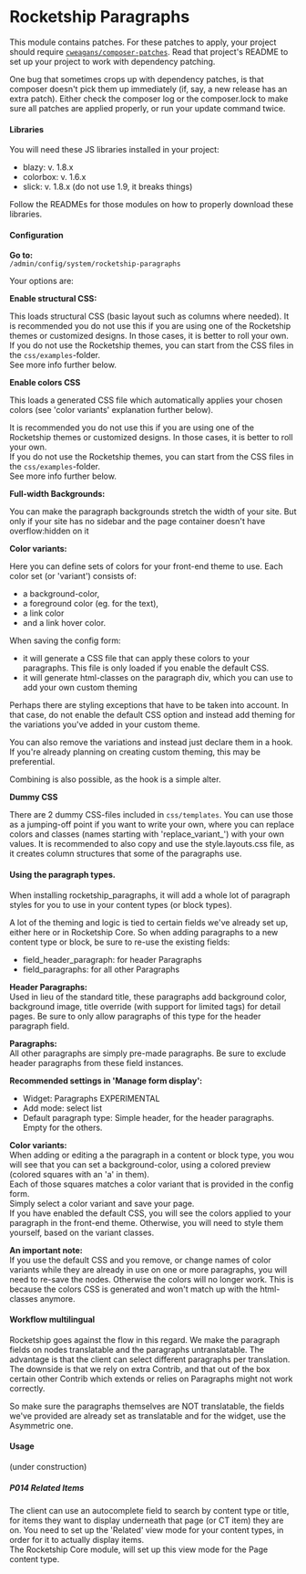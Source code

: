 # Rocketship Paragraphs

This module contains patches. For these patches to apply, your project
should require [`cweagans/composer-patches`](https://github.com/cweagans/composer-patches).
Read that project's README to set up your project to work with dependency 
patching.

One bug that sometimes crops up with dependency patches, is that composer
doesn't pick them up immediately (if, say, a new release has an extra patch).
Either check the composer log or the composer.lock to make sure all patches
are applied properly, or run your update command twice.

#### Libraries

You will need these JS libraries installed in your project:
- blazy: v. 1.8.x
- colorbox: v. 1.6.x
- slick: v. 1.8.x (do not use 1.9, it breaks things)

Follow the READMEs for those modules on how to properly download these 
libraries.

#### Configuration

**Go to:**  
`/admin/config/system/rocketship-paragraphs`

Your options are:

**Enable structural CSS:**

This loads structural CSS (basic layout such as columns where needed).
It is recommended you do not use this if you are using one of the Rocketship themes or customized designs. In those cases, it is better to roll your own.  
If you do not use the Rocketship themes, you can start from the CSS files in the `css/examples`-folder.  
See more info further below.

**Enable colors CSS**

This loads a generated CSS file which automatically applies your chosen colors (see 'color variants' explanation further below). 

It is recommended you do not use this if you are using one of the Rocketship themes or customized designs. In those cases, it is better to roll your own.  
If you do not use the Rocketship themes, you can start from the CSS files in the `css/examples`-folder.  
See more info further below. 

**Full-width Backgrounds:**

You can make the paragraph backgrounds stretch the width of your site. But only if your site has no sidebar and the page container doesn't have overflow:hidden on it

**Color variants:**

Here you can define sets of colors for your front-end theme to use. 
Each color set (or 'variant') consists of:
 - a background-color,
 - a foreground color (eg. for the text),
 - a link color
 - and a link hover color.  

When saving the config form:
 - it will generate a CSS file that can apply these colors to your paragraphs. This file is only loaded if you enable the default CSS.  
 - it will generate html-classes on the paragraph div, which you can use to add your own custom theming

Perhaps there are styling exceptions that have to be taken into account. In that case, do not enable the default CSS option and instead add theming for the variations you've added in your custom theme.  
 
You can also remove the variations and instead just declare them in a hook. If
you're already planning on creating custom theming, this may be preferential.

Combining is also possible, as the hook is a simple alter.

**Dummy CSS**

There are 2 dummy CSS-files included in `css/templates`. You can use those as a 
jumping-off point if you want to write your own, where you can replace colors and classes (names starting with 'replace_variant_') 
with your own values. 
It is recommended to also copy and use the style.layouts.css file, as it creates column structures that some of the paragraphs use.

#### Using the paragraph types.

When installing rocketship_paragraphs, it will add a whole lot of paragraph styles for you to use in your content types (or block types).

A lot of the theming and logic is tied to certain fields we've already set up,
either here or in Rocketship Core. So when adding paragraphs to a new content 
type or block, be sure to re-use the existing fields:
- field_header_paragraph: for header Paragraphs
- field_paragraphs: for all other Paragraphs

**Header Paragraphs:**  
Used in lieu of the standard title, these paragraphs add
background color, background image, title override (with support for limited
tags) for detail pages. Be sure to only allow paragraphs of this type for the
header paragraph field.  

**Paragraphs:**  
All other paragraphs are simply pre-made paragraphs. Be sure to 
exclude header paragraphs from these field instances.

**Recommended settings in 'Manage form display':**
- Widget: Paragraphs EXPERIMENTAL
- Add mode: select list
- Default paragraph type: Simple header, for the header paragraphs. Empty for the others.

**Color variants:**   
When adding or editing a the paragraph in a content or block type, you wou will see that you can set a background-color, using a colored preview (colored squares with an 'a' in them).  
Each of those squares matches a color variant that is provided in the config form.  
Simply select a color variant and save your page.  
If you have enabled the default CSS, you will see the colors applied to your paragraph in the front-end theme. Otherwise, you will need to style them yourself, based on the variant classes.
 
**An important note:**  
If you use the default CSS and you remove, or change names of color variants while they are already in use on one or more paragraphs, you will need to re-save the nodes. Otherwise the colors will no longer work. This is because the colors CSS is generated and won't match up with the html-classes anymore.


#### Workflow multilingual

Rocketship goes against the flow in this regard. We make the paragraph fields 
on nodes translatable and the paragraphs untranslatable. The advantage is 
that the client can select different paragraphs per translation. The downside
 is that we rely on extra Contrib, and that out of the box certain other
Contrib which extends or relies on Paragraphs might not work correctly.

So make sure the paragraphs themselves are NOT translatable, the fields we've
provided are already set as translatable and for the widget, use the Asymmetric
one.


#### Usage

(under construction)

##### P014 Related Items

The client can use an autocomplete field to search by content type or title, for items they want to display underneath that page (or CT item) they are on.
You need to set up the 'Related' view mode for your content types, in order for it to actually display items.  
The Rocketship Core module, will set up this view mode for the Page content type.  
